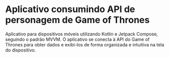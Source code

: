 # Aplicativo consumindo API de personagem de Game of Thrones

Aplicativo para dispositivos móveis utilizando Kotlin e Jetpack Compose, seguindo o padrão MVVM. O aplicativo se conecta à API do Game of Thrones para obter dados e exibi-los de forma organizada e intuitiva na tela do dispositivo. 

